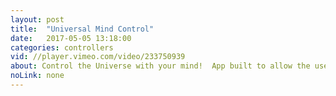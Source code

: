 ```yaml
---
layout: post
title:  "Universal Mind Control"
date:   2017-05-05 13:18:00
categories: controllers
vid: //player.vimeo.com/video/233750939
about: Control the Universe with your mind!  App built to allow the user to train different brainstates to control varying functions in the planetarium software Uniview. 
noLink: none
---
```

